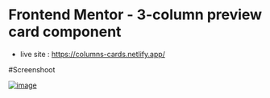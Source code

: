 # Frontend Mentor - 3-column preview card component
- live site : https://columns-cards.netlify.app/

#Screenshoot

[![image](https://www.linkpicture.com/q/scrnli_11_5_2021_9-42-10-PM.png)](https://www.linkpicture.com/view.php?img=LPic618557eac5a0f132389756)